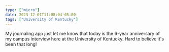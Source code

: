 ```yaml
---
type: ["micro"]
date: 2023-12-01T11:08:04-05:00
tags: ["University of Kentucky"]
---
```

My journaling app just let me know that today is the 6-year anniversary of my campus interview here at the University of Kentucky. Hard to believe it's been that long!
